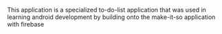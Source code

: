 This application is a specialized to-do-list application that was used in learning android development by building onto the make-it-so application with firebase
